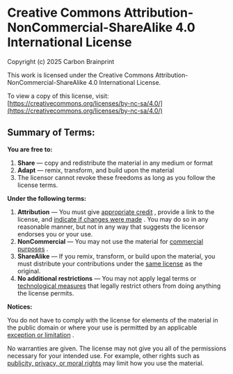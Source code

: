 # Creative Commons Attribution-NonCommercial-ShareAlike 4.0 International License

Copyright (c) 2025 Carbon Brainprint

This work is licensed under the Creative Commons Attribution-NonCommercial-ShareAlike 4.0 International License.

To view a copy of this license, visit: [https://creativecommons.org/licenses/by-nc-sa/4.0/](https://creativecommons.org/licenses/by-nc-sa/4.0/)

## Summary of Terms:

**You are free to:**

1.  **Share** — copy and redistribute the material in any medium or format
2.  **Adapt** — remix, transform, and build upon the material
3.  The licensor cannot revoke these freedoms as long as you follow the license terms.

**Under the following terms:**

1.  **Attribution** — You must give [appropriate credit](https://creativecommons.org/licenses/by-nc-sa/4.0/?ref=chooser-v1#ref-appropriate-credit) , provide a link to the license, and [indicate if changes were made](https://creativecommons.org/licenses/by-nc-sa/4.0/?ref=chooser-v1#ref-indicate-changes) . You may do so in any reasonable manner, but not in any way that suggests the licensor endorses you or your use.
2.  **NonCommercial** — You may not use the material for [commercial purposes](https://creativecommons.org/licenses/by-nc-sa/4.0/?ref=chooser-v1#ref-commercial-purposes) .
3.  **ShareAlike** — If you remix, transform, or build upon the material, you must distribute your contributions under the [same license](https://creativecommons.org/licenses/by-nc-sa/4.0/?ref=chooser-v1#ref-same-license) as the original.
4.  **No additional restrictions** — You may not apply legal terms or [technological measures](https://creativecommons.org/licenses/by-nc-sa/4.0/?ref=chooser-v1#ref-technological-measures) that legally restrict others from doing anything the license permits.

**Notices:**

You do not have to comply with the license for elements of the material in the public domain or where your use is permitted by an applicable [exception or limitation](https://creativecommons.org/licenses/by-nc-sa/4.0/?ref=chooser-v1#ref-exception-or-limitation) .

No warranties are given. The license may not give you all of the permissions necessary for your intended use. For example, other rights such as [publicity, privacy, or moral rights](https://creativecommons.org/licenses/by-nc-sa/4.0/?ref=chooser-v1#ref-publicity-privacy-or-moral-rights) may limit how you use the material.